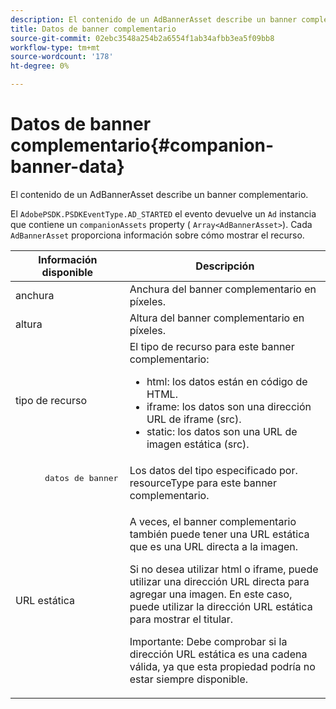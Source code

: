 ```yaml
---
description: El contenido de un AdBannerAsset describe un banner complementario.
title: Datos de banner complementario
source-git-commit: 02ebc3548a254b2a6554f1ab34afbb3ea5f09bb8
workflow-type: tm+mt
source-wordcount: '178'
ht-degree: 0%

---
```


# Datos de banner complementario{#companion-banner-data}

El contenido de un AdBannerAsset describe un banner complementario.

<!--<a id="section_D730B4FD6FD749E9860B6A07FC110552"></a>-->

El `AdobePSDK.PSDKEventType.AD_STARTED` el evento devuelve un `Ad` instancia que contiene un `companionAssets` property ( `Array<AdBannerAsset>`).
Cada `AdBannerAsset` proporciona información sobre cómo mostrar el recurso.

<table id="table_760C885E2DCA4BE983CC57FDA7BD5B14"> 
 <thead> 
  <tr> 
   <th colname="col1" class="entry"> Información disponible </th> 
   <th colname="col2" class="entry"> Descripción </th> 
  </tr> 
 </thead>
 <tbody> 
  <tr> 
   <td colname="col1"> anchura </td> 
   <td colname="col2"> Anchura del banner complementario en píxeles. </td> 
  </tr> 
  <tr> 
   <td colname="col1"> altura </td> 
   <td colname="col2"> Altura del banner complementario en píxeles. </td> 
  </tr> 
  <tr> 
   <td colname="col1"> tipo de recurso </td> 
   <td colname="col2">El tipo de recurso para este banner complementario: 
    <ul id="ul_A067787FE49E4B6095BE0AC1D447DBB3"> 
     <li id="li_02B7224C67004095B3F6E50FD21E507E">html: los datos están en código de HTML. </li> 
     <li id="li_5F37E14472424F808C6094F42009E676">iframe: los datos son una dirección URL de iframe (src). </li> 
     <li id="li_48E74AC5F00640EC8A4DE2CB31E106EC">static: los datos son una URL de imagen estática (src). </li> 
    </ul> </td> 
  </tr> 
  <tr> 
   <td colname="col1">
    <pre>
      datos de banner
    </pre> </td> 
   <td colname="col2"> Los datos del tipo especificado por. <span class="codeph"> resourceType</span> para este banner complementario. </td> 
  </tr> 
  <tr> 
   <td colname="col1"> URL estática </td> 
   <td colname="col2"> <p>A veces, el banner complementario también puede tener una URL estática que es una URL directa a la imagen. </p> <p>Si no desea utilizar html o iframe, puede utilizar una dirección URL directa para agregar una imagen. En este caso, puede utilizar la dirección URL estática para mostrar el titular. </p> <p>Importante: Debe comprobar si la dirección URL estática es una cadena válida, ya que esta propiedad podría no estar siempre disponible. </p> </td> 
  </tr> 
 </tbody> 
</table>

